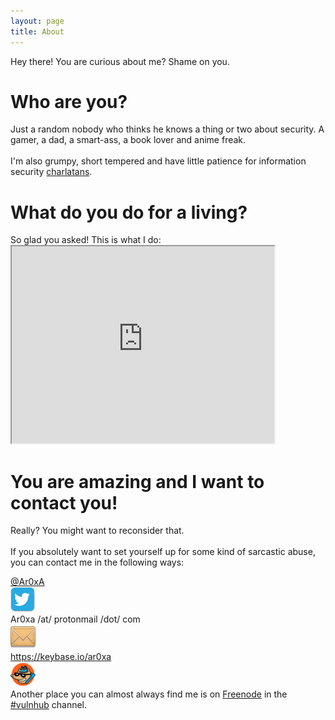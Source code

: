 ```yaml
---
layout: page
title: About
---
```

<p class="message">
  Hey there! You are curious about me? Shame on you.
</p>
<h1>Who are you?</h1>
Just a random nobody who thinks he knows a thing or two about security. A gamer, a dad, a smart-ass, a book lover and anime freak. <br />
<br />
I'm also grumpy, short tempered and have little patience for information security <a href="http://attrition.org/errata/charlatan/" target="_blank">charlatans</a>.
<p>
<h1>What do you do for a living?</h1>
So glad you asked! This is what I do:
<iframe width="420" height="315"
src="https://www.youtube.com/embed/2-OQhot_ml0">
</iframe> 
<p>
<h1>You are amazing and I want to contact you!</h1>
Really? You might want to reconsider that. <br />
<br />
If you absolutely want to set yourself up for some kind of sarcastic abuse, you can contact me in the following ways:<br/>
<p>
<div id="container">
    <a href="https://twitter.com/Ar0xA" target="_blank">@Ar0xA</a><br/>
	<div class="leftimg">
    <img src="/public/images/Twitter-bird-small.jpg" />
	</div>
    Ar0xa /at/ protonmail /dot/ com<br/>
	<div class="leftimg">
        <img src="/public/images/email-shadow.png" />
	</div>
    <a href="https://keybase.io/ar0xa">https://keybase.io/ar0xa</a><br />
	<div class="leftimg">
        <img src="/public/images/keybase_logo.png" />
	</div>		
</div>
 Another place you can almost always find 
me is on <a href="irc://chat.freenode.net">Freenode</a> in the <a href="https://www.vulnhub.com/">#vulnhub</a> channel.
